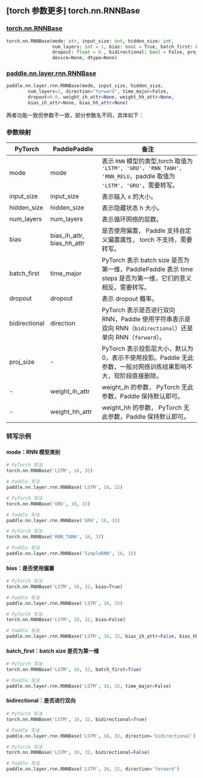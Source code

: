 ## [torch 参数更多] torch.nn.RNNBase
### [torch.nn.RNNBase](https://pytorch.org/docs/stable/generated/torch.nn.RNNBase.html#torch.nn.RNNBase)
```python
torch.nn.RNNBase(mode: str, input_size: int, hidden_size: int,
                 num_layers: int = 1, bias: bool = True, batch_first: bool = False,
                 dropout: float = 0., bidirectional: bool = False, proj_size: int = 0,
                 device=None, dtype=None)
```

### [paddle.nn.layer.rnn.RNNBase](https://github.com/PaddlePaddle/Paddle/blob/e25e86f4f6d1bbd043b621a75e93d0070719c3d8/python/paddle/nn/layer/rnn.py#L1300)
```python
paddle.nn.layer.rnn.RNNBase(mode, input_size, hidden_size,
        num_layers=1, direction="forward", time_major=False,
        dropout=0.0, weight_ih_attr=None, weight_hh_attr=None,
        bias_ih_attr=None, bias_hh_attr=None)
```

两者功能一致但参数不一致，部分参数名不同，具体如下：
### 参数映射

| PyTorch       | PaddlePaddle | 备注                                                   |
| ------------- | ------------ | ------------------------------------------------------ |
| mode          | mode         | 表示 `RNN` 模型的类型,torch 取值为 `'LSTM', 'GRU', 'RNN_TANH', 'RNN_RELU`，paddle 取值为 `'LSTM', 'GRU'`，需要转写。|
| input_size          | input_size            | 表示输入 x 的大小。  |
| hidden_size          | hidden_size            | 表示隐藏状态 h 大小。  |
| num_layers          | num_layers            | 表示循环网络的层数。  |
| bias          | bias_ih_attr, bias_hh_attr  | 是否使用偏置， Paddle 支持自定义偏置属性， torch 不支持，需要转写。   |
| batch_first   | time_major   | PyTorch 表示 batch size 是否为第一维，PaddlePaddle 表示 time steps 是否为第一维，它们的意义相反。需要转写。  |
| dropout   | dropout   | 表示 dropout 概率。  |
| bidirectional | direction    | PyTorch 表示是否进行双向 RNN，Paddle 使用字符串表示是双向 RNN（`bidirectional`）还是单向 RNN（`forward`）。 |
| proj_size | - | PyTorch 表示投影层大小，默认为 0，表示不使用投影。Paddle 无此参数，一般对网络训练结果影响不大，现阶段直接删除。 |
| -             |weight_ih_attr| weight_ih 的参数， PyTorch 无此参数，Paddle 保持默认即可。  |
| -             |weight_hh_attr| weight_hh 的参数，  PyTorch 无此参数，Paddle 保持默认即可。  |

### 转写示例

#### mode：RNN 模型类别
```python
# PyTorch 写法
torch.nn.RNNBase('LSTM', 16, 32)

# Paddle 写法
paddle.nn.layer.rnn.RNNBase('LSTM', 16, 32)
```

```python
# PyTorch 写法
torch.nn.RNNBase('GRU', 16, 32)

# Paddle 写法
paddle.nn.layer.rnn.RNNBase('GRU', 16, 32)
```

```python
# PyTorch 写法
torch.nn.RNNBase('RNN_TANH', 16, 32)

# Paddle 写法
paddle.nn.layer.rnn.RNNBase('SimpleRNN', 16, 32)
```

#### bias：是否使用偏置
```python
# PyTorch 写法
torch.nn.RNNBase('LSTM', 16, 32, bias=True)

# Paddle 写法
paddle.nn.layer.rnn.RNNBase('LSTM', 16, 32)
```

```python
# PyTorch 写法
torch.nn.RNNBase('LSTM', 16, 32, bias=False)

# Paddle 写法
paddle.nn.layer.rnn.RNNBase('LSTM', 16, 32, bias_ih_attr=False, bias_hh_attr=False)
```

#### batch_first：batch size 是否为第一维
```python
# PyTorch 写法
torch.nn.RNNBase('LSTM', 16, 32, batch_first=True)

# Paddle 写法
paddle.nn.layer.rnn.RNNBase('LSTM', 16, 32, time_major=False)
```

#### bidirectional：是否进行双向
```python
# PyTorch 写法
torch.nn.RNNBase('LSTM', 16, 32, bidirectional=True)

# Paddle 写法
paddle.nn.layer.rnn.RNNBase('LSTM', 16, 32, direction='bidirectional')
```
```python
# PyTorch 写法
torch.nn.RNNBase('LSTM', 16, 32, bidirectional=False)

# Paddle 写法
paddle.nn.layer.rnn.RNNBase('LSTM', 16, 32, direction='forward')
```
